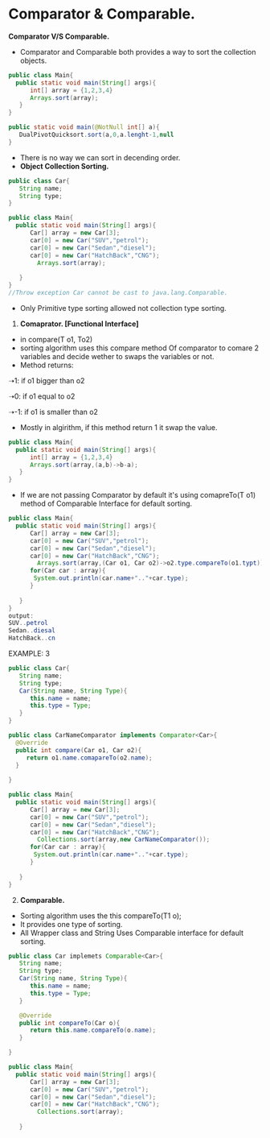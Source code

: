 # Comparator & Comparable.

**Comparator V/S Comparable.**

*   Comparator and Comparable both provides a way to sort the collection objects.

```java
public class Main{
  public static void main(String[] args){
      int[] array = {1,2,3,4}
      Arrays.sort(array);
   }
}
```

  

```java
public static void main(@NotNull int[] a){
   DualPivotQuicksort.sort(a,0,a.lenght-1,null    
}


```

*   There is no way we can sort in decending order.
*   **Object Collection Sorting.**

```java
public class Car{
   String name;
   String type; 
}
```

  

```java
public class Main{
  public static void main(String[] args){
      Car[] array = new Car[3];
      car[0] = new Car("SUV","petrol");
      car[0] = new Car("Sedan","diesel");
      car[0] = new Car("HatchBack","CNG");
        Arrays.sort(array);
     
   }
}
//Throw exception Car cannot be cast to java.lang.Comparable.
```

*   Only Primitive type sorting allowed not collection type sorting.
1. **Comaprator. \[Functional Interface\]**
*   in compare(T o1, To2)
*   sorting algorithm uses this compare method Of comparator to comare 2 variables and decide wether to swaps the variables or not.
*   Method returns:

➝1: if o1 bigger than o2

➝0: if o1 equal to o2

➝-1: if o1 is smaller than o2

*   Mostly in algirithm, if this method return 1 it swap the value.

```java
public class Main{
  public static void main(String[] args){
      int[] array = {1,2,3,4}
      Arrays.sort(array,(a,b)->b-a);
   }
}
```

*   If we are not passing Comparator by default it's using comapreTo(T o1) method of Comparable Interface for default sorting.

```java
public class Main{
  public static void main(String[] args){
      Car[] array = new Car[3];
      car[0] = new Car("SUV","petrol");
      car[0] = new Car("Sedan","diesel");
      car[0] = new Car("HatchBack","CNG");
        Arrays.sort(array,(Car o1, Car o2)->o2.type.compareTo(o1.typt));
      for(Car car : array){
       System.out.println(car.name+".."+car.type);
      }
     
   }
}
output:
SUV..petrol
Sedan..diesal
HatchBack..cn
```

  

EXAMPLE: 3

  

```java
public class Car{
   String name;
   String type; 
   Car(String name, String Type){
      this.name = name;
      this.type = Type;
   }
}
```

  
  

```java
public class CarNameComparator implements Comparator<Car>{
  @Override
  public int compare(Car o1, Car o2){
     return o1.name.comapareTo(o2.name);
  }
  
}
```

  

```java
public class Main{
  public static void main(String[] args){
      Car[] array = new Car[3];
      car[0] = new Car("SUV","petrol");
      car[0] = new Car("Sedan","diesel");
      car[0] = new Car("HatchBack","CNG");
        Collections.sort(array,new CarNameComparator());
      for(Car car : array){
       System.out.println(car.name+".."+car.type);
      }
     
   }
}
```

  
  

2. **Comparable.**

*   Sorting algorithm uses the this compareTo(T1 o);
*   It provides one type of sorting.
*   All Wrapper class and String Uses Comparable interface for default sorting.

  

```java
public class Car implemets Comparable<Car>{
   String name;
   String type; 
   Car(String name, String Type){
      this.name = name;
      this.type = Type;
   }

   @Override
   public int compareTo(Car o){
      return this.name.compareTo(o.name);
   }

}
```

  

```java
public class Main{
  public static void main(String[] args){
      Car[] array = new Car[3];
      car[0] = new Car("SUV","petrol");
      car[0] = new Car("Sedan","diesel");
      car[0] = new Car("HatchBack","CNG");
        Collections.sort(array);
     
   }
```